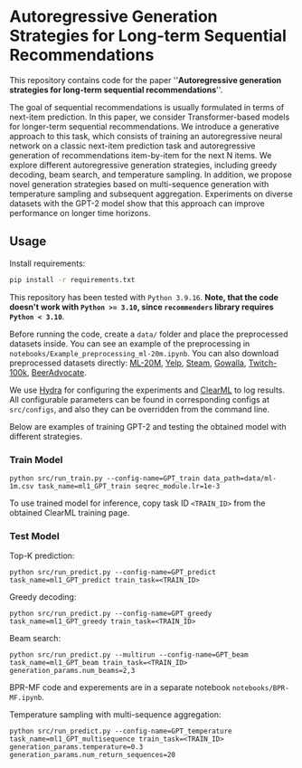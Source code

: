 # Autoregressive Generation Strategies for Long-term Sequential Recommendations

This repository contains code for the paper ''**Autoregressive generation strategies for long-term sequential recommendations**''.

The goal of sequential recommendations is usually formulated in terms of next-item prediction. In this paper, we consider Transformer-based models for longer-term sequential recommendations. We introduce a generative approach to this task, which consists of training an autoregressive neural network on a classic next-item prediction task and autoregressive generation of recommendations item-by-item for the next N items. We explore different autoregressive generation strategies, including greedy decoding, beam search, and temperature sampling. In addition, we propose novel generation strategies based on multi-sequence generation with temperature sampling and subsequent aggregation. Experiments on diverse datasets with the GPT-2 model show that this approach can improve performance on longer time horizons.

## Usage

Install requirements:
```sh
pip install -r requirements.txt
```
This repository has been tested with `Python 3.9.16`. **Note, that the code doesn't work with `Python >= 3.10`, since `recommenders` library requires `Python < 3.10`**.

Before running the code, create a `data/` folder and place the preprocessed datasets inside. You can see an example of the preprocessing in `notebooks/Example_preprocessing_ml-20m.ipynb`. You can also download preprocessed datasets directly: [ML-20M](https://anonymfile.com/3rKP/ml-20m.csv), [Yelp](https://anonymfile.com/8Bzn/yelp.csv), [Steam](https://anonymfile.com/ry5Z/steam.csv), [Gowalla](https://anonymfile.com/4a1k/gowalla.csv), [Twitch-100k](https://anonymfile.com/mLX1/twitch.csv), [BeerAdvocate](https://anonymfile.com/k6RW/beer-advocate.csv).

We use [Hydra](https://hydra.cc/) for configuring the experiments and [ClearML](`https://clear.ml/docs/latest/docs`) to log results.
All configurable parameters can be found in corresponding configs at `src/configs`, and also they can be overridden from the command line.

Below are examples of training GPT-2 and testing the obtained model with different strategies.

### Train Model

```
python src/run_train.py --config-name=GPT_train data_path=data/ml-1m.csv task_name=ml1_GPT_train seqrec_module.lr=1e-3
```
To use trained model for inference, copy task ID `<TRAIN_ID>` from the obtained ClearML training page.

### Test Model

Top-K prediction:
```
python src/run_predict.py --config-name=GPT_predict task_name=ml1_GPT_predict train_task=<TRAIN_ID>
```
Greedy decoding:

```
python src/run_predict.py --config-name=GPT_greedy task_name=ml1_GPT_greedy train_task=<TRAIN_ID>
```

Beam search:

```
python src/run_predict.py --multirun --config-name=GPT_beam task_name=ml1_GPT_beam train_task=<TRAIN_ID> generation_params.num_beams=2,3
```

BPR-MF code and experements are in a separate notebook `notebooks/BPR-MF.ipynb`.

Temperature sampling with multi-sequence aggregation:

```
python src/run_predict.py --config-name=GPT_temperature task_name=ml1_GPT_multisequence train_task=<TRAIN_ID> generation_params.temperature=0.3 generation_params.num_return_sequences=20
```
